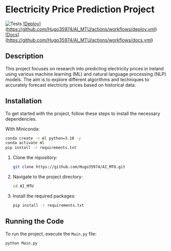 # Electricity Price Prediction Project

![Tests](https://img.shields.io/github/actions/workflow/status/Hugo35974/AI_MTU/test.yml?branch=master&label=Tests&style=flat-square)
[!Deploy](https://img.shields.io/github/actions/workflow/status/Hugo35974/AI_MTU/deploy.yml?branch=master)](https://github.com/Hugo35974/AI_MTU/actions/workflows/deploy.yml)
[!Docs](https://img.shields.io/github/actions/workflow/status/Hugo35974/AI_MTU/docs.yml)](https://github.com/Hugo35974/AI_MTU/actions/workflows/docs.yml)


## Description
This project focuses on research into predicting electricity prices in Ireland using various machine learning (ML) and natural language processing (NLP) models. The aim is to explore different algorithms and techniques to accurately forecast electricity prices based on historical data.

## Installation
To get started with the project, follow these steps to install the necessary dependencies.

With Miniconda:

```bash
conda create -n ml python=3.10 -y
conda activate ml
pip install -r requirements.txt
```

1. Clone the repository:
    ```bash
    git clone https://github.com/Hugo35974/AI_MTU.git
    ```
2. Navigate to the project directory:
    ```bash
    cd AI_MTU
    ```
3. Install the required packages:
    ```bash
    pip install -r requirements.txt
    ```

## Running the Code
To run the project, execute the `Main.py` file:

```bash
python Main.py
```
